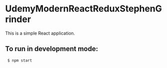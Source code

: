 # UdemyModernReactReduxStephenGrinder
This is a simple React application.

## To run in development mode:
```
 $ npm start
```
